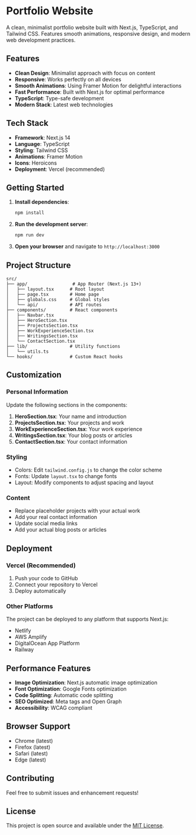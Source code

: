 # Portfolio Website

A clean, minimalist portfolio website built with Next.js, TypeScript, and Tailwind CSS. Features smooth animations, responsive design, and modern web development practices.

## Features

- **Clean Design**: Minimalist approach with focus on content
- **Responsive**: Works perfectly on all devices
- **Smooth Animations**: Using Framer Motion for delightful interactions
- **Fast Performance**: Built with Next.js for optimal performance
- **TypeScript**: Type-safe development
- **Modern Stack**: Latest web technologies

## Tech Stack

- **Framework**: Next.js 14
- **Language**: TypeScript
- **Styling**: Tailwind CSS
- **Animations**: Framer Motion
- **Icons**: Heroicons
- **Deployment**: Vercel (recommended)

## Getting Started

1. **Install dependencies**:
   ```bash
   npm install
   ```

2. **Run the development server**:
   ```bash
   npm run dev
   ```

3. **Open your browser** and navigate to `http://localhost:3000`

## Project Structure

```
src/
├── app/                 # App Router (Next.js 13+)
│   ├── layout.tsx      # Root layout
│   ├── page.tsx        # Home page
│   ├── globals.css     # Global styles
│   └── api/            # API routes
├── components/         # React components
│   ├── Navbar.tsx
│   ├── HeroSection.tsx
│   ├── ProjectsSection.tsx
│   ├── WorkExperienceSection.tsx
│   ├── WritingsSection.tsx
│   └── ContactSection.tsx
├── lib/                # Utility functions
│   └── utils.ts
└── hooks/              # Custom React hooks
```

## Customization

### Personal Information
Update the following sections in the components:

1. **HeroSection.tsx**: Your name and introduction
2. **ProjectsSection.tsx**: Your projects and work
3. **WorkExperienceSection.tsx**: Your work experience
4. **WritingsSection.tsx**: Your blog posts or articles
5. **ContactSection.tsx**: Your contact information

### Styling
- Colors: Edit `tailwind.config.js` to change the color scheme
- Fonts: Update `layout.tsx` to change fonts
- Layout: Modify components to adjust spacing and layout

### Content
- Replace placeholder projects with your actual work
- Add your real contact information
- Update social media links
- Add your actual blog posts or articles

## Deployment

### Vercel (Recommended)
1. Push your code to GitHub
2. Connect your repository to Vercel
3. Deploy automatically

### Other Platforms
The project can be deployed to any platform that supports Next.js:
- Netlify
- AWS Amplify
- DigitalOcean App Platform
- Railway

## Performance Features

- **Image Optimization**: Next.js automatic image optimization
- **Font Optimization**: Google Fonts optimization
- **Code Splitting**: Automatic code splitting
- **SEO Optimized**: Meta tags and Open Graph
- **Accessibility**: WCAG compliant

## Browser Support

- Chrome (latest)
- Firefox (latest)
- Safari (latest)
- Edge (latest)

## Contributing

Feel free to submit issues and enhancement requests!

## License

This project is open source and available under the [MIT License](LICENSE).
